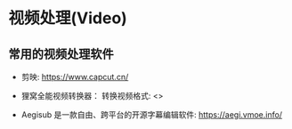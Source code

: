 # 视频处理(Video)

## 常用的视频处理软件

- 剪映: <https://www.capcut.cn/>
- 狸窝全能视频转换器： 转换视频格式: <>

- Aegisub 是一款自由、跨平台的开源字幕编辑软件: <https://aegi.vmoe.info/>